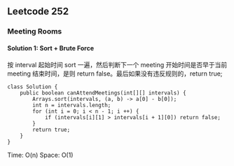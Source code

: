 ## Leetcode 252

### Meeting Rooms

#### Solution 1: Sort + Brute Force

按 interval 起始时间 sort 一遍，然后判断下一个 meeting 开始时间是否早于当前 meeting 结束时间，是则 return false。最后如果没有违反规则的，return true;

```
class Solution {
    public boolean canAttendMeetings(int[][] intervals) {
        Arrays.sort(intervals, (a, b) -> a[0] - b[0]);
        int n = intervals.length;
        for (int i = 0; i < n - 1; i ++) {
            if (intervals[i][1] > intervals[i + 1][0]) return false;
        }
        return true;
    }
}
```

Time: O(n)
Space: O(1)
